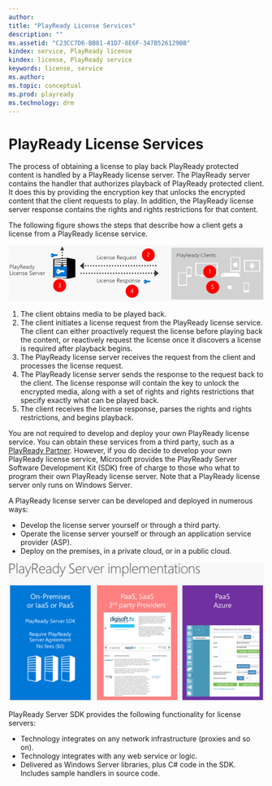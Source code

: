```yaml
---
author: 
title: "PlayReady License Services"
description: ""
ms.assetid: "C23CC7D6-BB81-41D7-8E6F-347B526129BB"
kindex: service, PlayReady license
kindex: license, PlayReady service
keywords: license, service
ms.author: 
ms.topic: conceptual
ms.prod: playready
ms.technology: drm
---
```



# PlayReady License Services
   
The process of obtaining a license to play back PlayReady protected content is handled by a PlayReady license server. The PlayReady server contains the handler that authorizes playback of PlayReady protected client. It does this by providing the encryption key that unlocks the encrypted content that the client requests to play. In addition, the PlayReady license server response contains the rights and rights restrictions for that content. 

The following figure shows the steps that describe how a client gets a license from a PlayReady license service.

![Video Service Architecture](../images/video_service_arch.png)

  1.  The client obtains media to be played back.
  2.  The client initiates a license request from the PlayReady license service. The client can either proactively request the license before playing back the content, or reactively request the license once it discovers a license is required after playback begins.
  3.  The PlayReady license server receives the request from the client and processes the license request.
  4.  The PlayReady license server sends the response to the request back to the client. The license response will contain the key to unlock the encrypted media, along with a set of rights and rights restrictions that specify exactly what can be played back.
  5.  The client receives the license response, parses the rights and rights restrictions, and begins playback.

You are not required to develop and deploy your own PlayReady license service. You can obtain these services from a third party, such as a [PlayReady Partner](https://www.microsoft.com/playready/partners/). However, if you do decide to develop your own PlayReady license service, Microsoft provides the PlayReady Server Software Development Kit (SDK) free of charge to those who what to program their own PlayReady license server. Note that a PlayReady license server only runs on Windows Server. 

A PlayReady license server can be developed and deployed in numerous ways:

  *  Develop the license server yourself or through a third party.
  *  Operate the license server yourself or through an application service provider (ASP).
  *  Deploy on the premises, in a private cloud, or in a public cloud.

![PlayReady Server Implementations](../images/playready_server_implementations.png)

PlayReady Server SDK provides the following functionality for license servers:

  *  Technology integrates on any network infrastructure (proxies and so on).
  *  Technology integrates with any web service or logic.
  *  Delivered as Windows Server libraries, plus C# code in the SDK. Includes sample handlers in source code.

